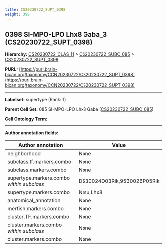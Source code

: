 ```yaml
---
title: CS20230722_SUPT_0398
weight: 398
---
```

## 0398 SI-MPO-LPO Lhx8 Gaba_3 (CS20230722_SUPT_0398)
<b>Hierarchy: </b>
[CS20230722_CLAS_11](../CS20230722_CLAS_11) >
[CS20230722_SUBC_085](../CS20230722_SUBC_085) >
[CS20230722_SUPT_0398](../CS20230722_SUPT_0398)

**PURL:** [https://purl.brain-bican.org/taxonomy/CCN20230722/CS20230722_SUPT_0398](https://purl.brain-bican.org/taxonomy/CCN20230722/CS20230722_SUPT_0398)

---


**Labelset:** supertype (Rank: 1)

**Parent Cell Set:** 085 SI-MPO-LPO Lhx8 Gaba ([CS20230722_SUBC_085](../CS20230722_SUBC_085))



**Cell Ontology Term:** 

[MARKER GENES.]: #


---

[TRANSFERRED ANNOTATIONS.]: #


[AUTHOR ANNOTATION FIELDS.]: #


**Author annotation fields:**

| Author annotation | Value |
|-------------------|-------|
|neighborhood|None|
|subclass.tf.markers.combo|None|
|subclass.markers.combo|None|
|supertype.markers.combo _within subclass_|D630024D03Rik,9530026P05Rik|
|supertype.markers.combo|Nmu,Lhx8|
|anatomical_annotation|None|
|merfish.markers.combo|None|
|cluster.TF.markers.combo|None|
|cluster.markers.combo _within subclass_|None|
|cluster.markers.combo|None|
